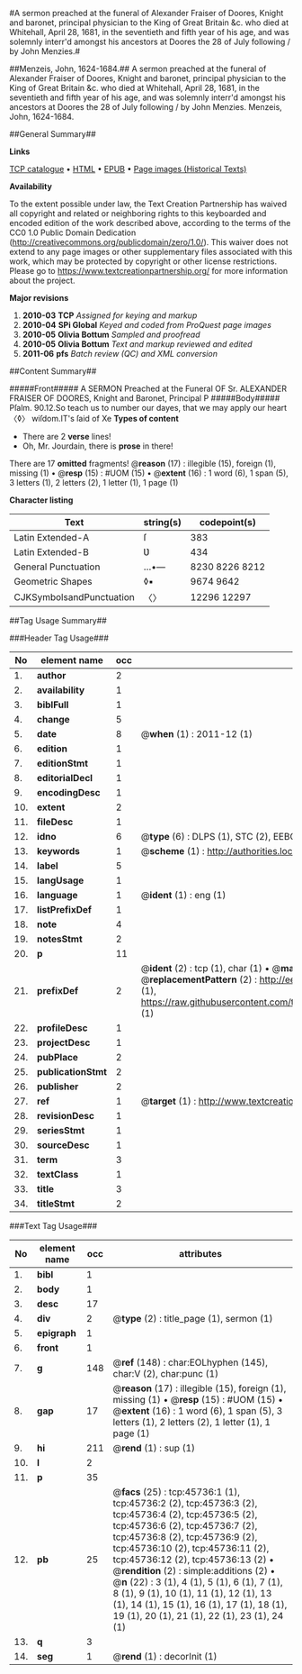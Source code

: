 #A sermon preached at the funeral of Alexander Fraiser of Doores, Knight and baronet, principal physician to the King of Great Britain &c. who died at Whitehall, April 28, 1681, in the seventieth and fifth year of his age, and was solemnly interr'd amongst his ancestors at Doores the 28 of July following / by John Menzies.#

##Menzeis, John, 1624-1684.##
A sermon preached at the funeral of Alexander Fraiser of Doores, Knight and baronet, principal physician to the King of Great Britain &c. who died at Whitehall, April 28, 1681, in the seventieth and fifth year of his age, and was solemnly interr'd amongst his ancestors at Doores the 28 of July following / by John Menzies.
Menzeis, John, 1624-1684.

##General Summary##

**Links**

[TCP catalogue](http://www.ota.ox.ac.uk/tcp/)  • 
[HTML](http://tei.it.ox.ac.uk/tcp/Texts-HTML/free/A50/A50625.html)  • 
[EPUB](http://tei.it.ox.ac.uk/tcp/Texts-EPUB/free/A50/A50625.epub) • 
[Page images (Historical Texts)](https://historicaltexts.jisc.ac.uk/eebo-10763489e)

**Availability**

To the extent possible under law, the Text Creation Partnership has waived all copyright and related or neighboring rights to this keyboarded and encoded edition of the work described above, according to the terms of the CC0 1.0 Public Domain Dedication (http://creativecommons.org/publicdomain/zero/1.0/). This waiver does not extend to any page images or other supplementary files associated with this work, which may be protected by copyright or other license restrictions. Please go to https://www.textcreationpartnership.org/ for more information about the project.

**Major revisions**

1. __2010-03__ __TCP__ *Assigned for keying and markup*
1. __2010-04__ __SPi Global__ *Keyed and coded from ProQuest page images*
1. __2010-05__ __Olivia Bottum__ *Sampled and proofread*
1. __2010-05__ __Olivia Bottum__ *Text and markup reviewed and edited*
1. __2011-06__ __pfs__ *Batch review (QC) and XML conversion*

##Content Summary##

#####Front#####
A SERMON Preached at the Funeral OF Sr. ALEXANDER FRAISER OF DOORES, Knight and Baronet, Principal P
#####Body#####
Pſalm. 90.12.So teach us to number our dayes, that we may apply our heart 〈◊〉 wiſdom.IT's ſaid of Xe
**Types of content**

  * There are 2 **verse** lines!
  * Oh, Mr. Jourdain, there is **prose** in there!

There are 17 **omitted** fragments! 
 @__reason__ (17) : illegible (15), foreign (1), missing (1)  •  @__resp__ (15) : #UOM (15)  •  @__extent__ (16) : 1 word (6), 1 span (5), 3 letters (1), 2 letters (2), 1 letter (1), 1 page (1)

**Character listing**


|Text|string(s)|codepoint(s)|
|---|---|---|
|Latin Extended-A|ſ|383|
|Latin Extended-B|Ʋ|434|
|General Punctuation|…•—|8230 8226 8212|
|Geometric Shapes|◊▪|9674 9642|
|CJKSymbolsandPunctuation|〈〉|12296 12297|

##Tag Usage Summary##

###Header Tag Usage###

|No|element name|occ|attributes|
|---|---|---|---|
|1.|__author__|2||
|2.|__availability__|1||
|3.|__biblFull__|1||
|4.|__change__|5||
|5.|__date__|8| @__when__ (1) : 2011-12 (1)|
|6.|__edition__|1||
|7.|__editionStmt__|1||
|8.|__editorialDecl__|1||
|9.|__encodingDesc__|1||
|10.|__extent__|2||
|11.|__fileDesc__|1||
|12.|__idno__|6| @__type__ (6) : DLPS (1), STC (2), EEBO-CITATION (1), OCLC (1), VID (1)|
|13.|__keywords__|1| @__scheme__ (1) : http://authorities.loc.gov/ (1)|
|14.|__label__|5||
|15.|__langUsage__|1||
|16.|__language__|1| @__ident__ (1) : eng (1)|
|17.|__listPrefixDef__|1||
|18.|__note__|4||
|19.|__notesStmt__|2||
|20.|__p__|11||
|21.|__prefixDef__|2| @__ident__ (2) : tcp (1), char (1)  •  @__matchPattern__ (2) : ([0-9\-]+):([0-9IVX]+) (1), (.+) (1)  •  @__replacementPattern__ (2) : http://eebo.chadwyck.com/downloadtiff?vid=$1&page=$2 (1), https://raw.githubusercontent.com/textcreationpartnership/Texts/master/tcpchars.xml#$1 (1)|
|22.|__profileDesc__|1||
|23.|__projectDesc__|1||
|24.|__pubPlace__|2||
|25.|__publicationStmt__|2||
|26.|__publisher__|2||
|27.|__ref__|1| @__target__ (1) : http://www.textcreationpartnership.org/docs/. (1)|
|28.|__revisionDesc__|1||
|29.|__seriesStmt__|1||
|30.|__sourceDesc__|1||
|31.|__term__|3||
|32.|__textClass__|1||
|33.|__title__|3||
|34.|__titleStmt__|2||


###Text Tag Usage###

|No|element name|occ|attributes|
|---|---|---|---|
|1.|__bibl__|1||
|2.|__body__|1||
|3.|__desc__|17||
|4.|__div__|2| @__type__ (2) : title_page (1), sermon (1)|
|5.|__epigraph__|1||
|6.|__front__|1||
|7.|__g__|148| @__ref__ (148) : char:EOLhyphen (145), char:V (2), char:punc (1)|
|8.|__gap__|17| @__reason__ (17) : illegible (15), foreign (1), missing (1)  •  @__resp__ (15) : #UOM (15)  •  @__extent__ (16) : 1 word (6), 1 span (5), 3 letters (1), 2 letters (2), 1 letter (1), 1 page (1)|
|9.|__hi__|211| @__rend__ (1) : sup (1)|
|10.|__l__|2||
|11.|__p__|35||
|12.|__pb__|25| @__facs__ (25) : tcp:45736:1 (1), tcp:45736:2 (2), tcp:45736:3 (2), tcp:45736:4 (2), tcp:45736:5 (2), tcp:45736:6 (2), tcp:45736:7 (2), tcp:45736:8 (2), tcp:45736:9 (2), tcp:45736:10 (2), tcp:45736:11 (2), tcp:45736:12 (2), tcp:45736:13 (2)  •  @__rendition__ (2) : simple:additions (2)  •  @__n__ (22) : 3 (1), 4 (1), 5 (1), 6 (1), 7 (1), 8 (1), 9 (1), 10 (1), 11 (1), 12 (1), 13 (1), 14 (1), 15 (1), 16 (1), 17 (1), 18 (1), 19 (1), 20 (1), 21 (1), 22 (1), 23 (1), 24 (1)|
|13.|__q__|3||
|14.|__seg__|1| @__rend__ (1) : decorInit (1)|
